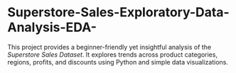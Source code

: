 # Superstore-Sales-Exploratory-Data-Analysis-EDA-
This project provides a beginner-friendly yet insightful analysis of the *Superstore Sales Dataset*. It explores trends across product categories, regions, profits, and discounts using Python and simple data visualizations.
